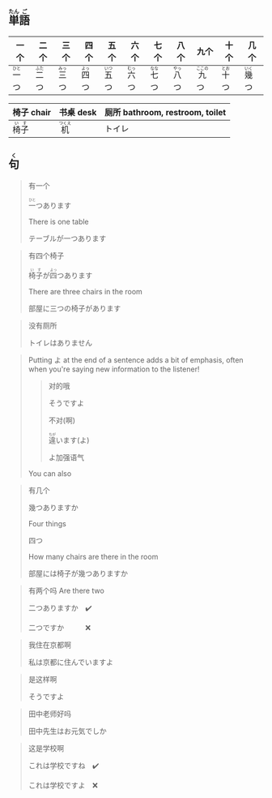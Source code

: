 ## <ruby><rb>単</rb><rt>たん</rt></ruby><ruby><rb>語</rb><rt>ご</rt></ruby>

| 一个                                    | 二个                                    | 三个                                    | 四个                                    | 五个                                    | 六个                                    | 七个                                    | 八个                                    | 九个                                      | 十个                                    | 几个                                    |
| --------------------------------------- | --------------------------------------- | --------------------------------------- | --------------------------------------- | --------------------------------------- | --------------------------------------- | --------------------------------------- | --------------------------------------- | ----------------------------------------- | --------------------------------------- | --------------------------------------- |
| <ruby><rb>一</rb><rt>ひと</rt></ruby>つ | <ruby><rb>二</rb><rt>ふた</rt></ruby>つ | <ruby><rb>三</rb><rt>みっ</rt></ruby>つ | <ruby><rb>四</rb><rt>よっ</rt></ruby>つ | <ruby><rb>五</rb><rt>いつ</rt></ruby>つ | <ruby><rb>六</rb><rt>むっ</rt></ruby>つ | <ruby><rb>七</rb><rt>なな</rt>つ</ruby> | <ruby><rb>八</rb><rt>やっ</rt></ruby>つ | <ruby><rb>九</rb><rt>ここの</rt></ruby>つ | <ruby><rb>十</rb><rt>とお</rt>つ</ruby> | <ruby><rb>幾</rb><rt>いく</rt></ruby>つ |

| 椅子 chair                              | 书桌 desk                               | 厕所 bathroom, restroom, toilet |
| --------------------------------------- | --------------------------------------- | ------------------------------- |
| <ruby><rb>椅子</rb><rt>いす</rt></ruby> | <ruby><rb>机</rb><rt>つくえ</rt></ruby> | トイレ                          |



## <ruby><rb>句</rb><rt>く</rt></ruby>

> 有一个
>
> <ruby><rb>一</rb><rt>ひと</rt></ruby>つあります
>
> There is one table
>
> テーブルが一つあります

> 有四个椅子
>
> <ruby><rb>椅子</rb><rt>いす</rt></ruby>が<ruby><rb>四</rb><rt>よっ</rt></ruby>つあります
>
> There are three chairs in the room
>
> 部屋に三つの椅子があります

> 没有厕所
>
> トイレはありません

> Putting よ at the end of a sentence adds a bit of emphasis, often when you're saying new information to the listener!
>
> > 对的哦
> >
> > そうですよ
> >
> > 不对(啊)
> >
> > <ruby><rb>違</rb><rt>ちが</rt></ruby>います(よ)
> >
> > よ加强语气
>
> You can also 

> 有几个
>
> 幾つありますか
>
> Four things
>
> 四つ
>
> How many chairs are there in the room
>
> 部屋には椅子が幾つありますか

> 有两个吗 Are there two
>
> 二つありますか　✔️
>
> 二つですか　　　❌

> 我住在京都啊
>
> 私は京都に住んでいますよ

> 是这样啊
>
> そうですよ

> 田中老师好吗
>
> 田中先生はお元気でしか

> 这是学校啊
>
> これは学校ですね　✔️
>
> これは学校ですよ　❌